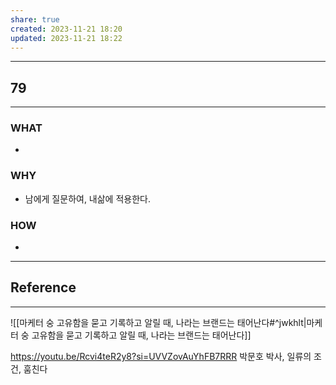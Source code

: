 ```yaml
---
share: true
created: 2023-11-21 18:20
updated: 2023-11-21 18:22
---
```


---
## 79
---
### WHAT
- 
### WHY
- 남에게 질문하여, 내삶에 적용한다.
### HOW
- 
---

## Reference
---
![[마케터 숭  고유함을 묻고 기록하고 알릴 때, 나라는 브랜드는 태어난다#^jwkhlt|마케터 숭  고유함을 묻고 기록하고 알릴 때, 나라는 브랜드는 태어난다]]

https://youtu.be/Rcvi4teR2y8?si=UVVZovAuYhFB7RRR
박문호 박사, 일류의 조건, 훔친다 